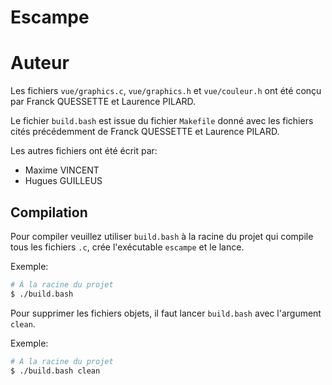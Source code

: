 # Escampe

# Auteur
Les fichiers `vue/graphics.c`, `vue/graphics.h` et `vue/couleur.h` ont été conçu par Franck QUESSETTE et Laurence PILARD.

Le fichier `build.bash` est issue du fichier `Makefile` donné avec les fichiers cités précédemment de Franck QUESSETTE et Laurence PILARD.

Les autres fichiers ont été écrit par:
- Maxime VINCENT
- Hugues GUILLEUS

## Compilation
Pour compiler veuillez utiliser `build.bash` à la racine du projet qui compile tous les fichiers `.c`, crée l'exécutable `escampe` et le lance.

Exemple:
```bash
# À la racine du projet
$ ./build.bash
```

Pour supprimer les fichiers objets, il faut lancer `build.bash` avec l'argument `clean`.

Exemple:
```bash
# À la racine du projet
$ ./build.bash clean
```
